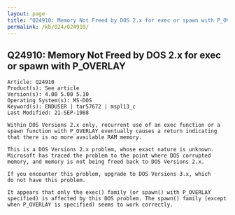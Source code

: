 ```yaml
---
layout: page
title: "Q24910: Memory Not Freed by DOS 2.x for exec or spawn with P_OVERLAY"
permalink: /kb/024/Q24910/
---
```


## Q24910: Memory Not Freed by DOS 2.x for exec or spawn with P_OVERLAY

	Article: Q24910
	Product(s): See article
	Version(s): 4.00 5.00 5.10
	Operating System(s): MS-DOS
	Keyword(s): ENDUSER | tar57672 | mspl13_c
	Last Modified: 21-SEP-1988
	
	Within DOS Versions 2.x only, recurrent use of an exec function or a
	spawn function with P_OVERLAY eventually causes a return indicating
	that there is no more available RAM memory.
	
	This is a DOS Versions 2.x problem, whose exact nature is unknown.
	Microsoft has traced the problem to the point where DOS corrupted
	memory, and memory is not being freed back to DOS Versions 2.x.
	
	If you encounter this problem, upgrade to DOS Versions 3.x, which
	do not have this problem.
	
	It appears that only the exec() family (or spawn() with P_OVERLAY
	specified) is affected by this DOS problem. The spawn() family (except
	when P_OVERLAY is specified) seems to work correctly.
